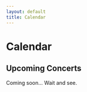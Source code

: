 ```yaml
---
layout: default
title: Calendar
---
```


# Calendar

## Upcoming Concerts

Coming soon... Wait and see.


